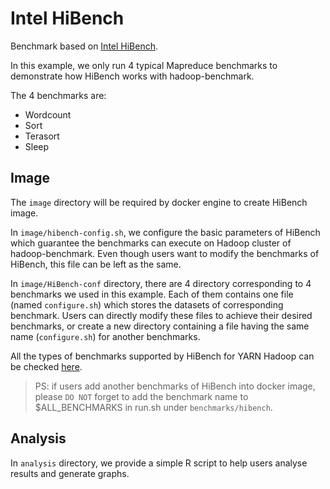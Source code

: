 # Intel HiBench

Benchmark based on [Intel HiBench](https://github.com/intel-hadoop/HiBench).

In this example, we only run 4 typical Mapreduce benchmarks to demonstrate how HiBench works with hadoop-benchmark.

The 4 benchmarks are:
- Wordcount
- Sort
- Terasort
- Sleep

## Image

The `image` directory will be required by docker engine to create HiBench image. 

In `image/hibench-config.sh`, we configure the basic parameters of HiBench which guarantee the benchmarks can execute on Hadoop cluster of hadoop-benchmark.
Even though users want to modify the benchmarks of HiBench, this file can be left as the same.

In `image/HiBench-conf` directory, there are 4 directory corresponding to 4 benchmarks we used in this example.
Each of them contains one file (named `configure.sh`) which stores the datasets of corresponding benchmark.
Users can directly modify these files to achieve their desired benchmarks, or create a new directory containing a file having the same name (`configure.sh`) for another benchmarks.

All the types of benchmarks supported by HiBench for YARN Hadoop can be checked [here](https://github.com/intel-hadoop/HiBench/blob/yarn/conf/benchmarks.lst).
>PS: if users add another benchmarks of HiBench into docker image, please ``DO NOT`` forget to add the benchmark name to $ALL_BENCHMARKS in run.sh under `benchmarks/hibench`.

## Analysis

In `analysis` directory, we provide a simple R script to help users analyse results and generate graphs. 